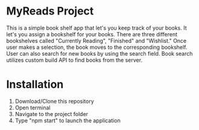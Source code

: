 # MyReads Project

This is a simple book shelf app that let's you keep track of your books. It let's you assign a bookshelf for your books. There are three different bookshelves called "Currently Reading", "Finished" and "Wishlist." Once user makes a selection, the book moves to the corresponding bookshelf. User can also search for new books by using the search field. Book search utilizes custom build API to find books from the server.

# Installation
1. Download/Clone this repository
2. Open terminal
3. Navigate to the project folder
4. Type "npm start" to launch the application

